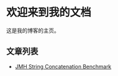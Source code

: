 # 欢迎来到我的文档

这是我的博客的主页。

## 文章列表

- [JMH String Concatenation Benchmark](jmh/string-concat-jmh-benchmark.md)

